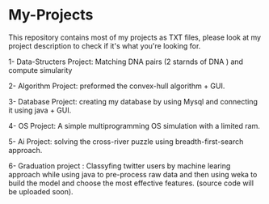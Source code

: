 # My-Projects
This repository contains most of my projects as TXT files, please look at my project description to check if it's what you're looking for.

1- Data-Structers Project:  Matching DNA pairs (2 starnds of DNA ) and compute simularity 

2- Algorithm Project: preformed the convex-hull algorithm + GUI.

3- Database Project: creating my database by using Mysql and connecting it using java + GUI.

4- OS Project: A simple multiprogramming OS simulation with a limited ram.

5- Ai Project: solving the cross-river puzzle using breadth-first-search approach.

6- Graduation project : Classyfing twitter users by machine learing approach while using java to pre-process raw data 
   and then using weka to build the model and choose the most effective features. (source code will be uploaded soon).
